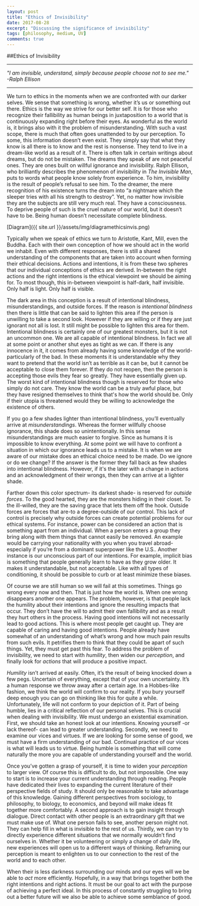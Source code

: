 ```yaml
---
layout: post
title: "Ethics of Invisibility"
date: 2017-08-28
excerpt: "Discussing the significance of invisibility"
tags: [philosophy, medium, UV]
comments: true
---
```


##Ethics of Invisibility

***
*"I am invisible, understand, simply 
because people choose not to see me."  
-Ralph Ellison*  
***  

We turn to ethics in the moments when we are confronted with our darker selves.  We sense that something is wrong, whether it’s us or something out there.  Ethics is the way we strive for our better self.  It is for those who recognize their fallibility as human beings in juxtaposition to a world that is continuously expanding right before their eyes.  As wonderful as the world is, it brings also with it the problem of misunderstanding.  With such a vast scope, there is much that often goes unattended to by our perception.  To some, this information doesn’t even exist.  They simply say that what they know is all there is to know and the rest is nonsense.  They tend to live in a dream-like world as a result of it.  There is often talk in certain writings about dreams, but do not be mistaken.  The dreams they speak of are not peaceful ones.  They are ones built on willful ignorance and invisibility.  Ralph Ellison, who brilliantly describes the phenomenon of invisibility in *The Invisible Man*, puts to words what people know solely from experience.  To him, invisibility is the result of people’s refusal to see him.  To the dreamer, the mere recognition of his existence turns the dream into “a nightmare which the sleeper tries with all his strength to destroy”.  Yet, no matter how invisible they are the subjects are still very much real.  They have a consciousness.  To deprive people of such is the cruel nature of our world, but it doesn’t have to be.  Being human doesn’t necessitate complete blindness.

[Diagram]({{ site.url }}/assets/img/diagramethicsinvis.png)


Typically when we speak of ethics we turn to Aristotle, Kant, Mill, even the Buddha.  Each with their own conception of how we should act in the world we inhabit.  Even with different responses, there is still a shared understanding of the components that are taken into account when forming their ethical decisions.  Actions and intentions, it is from these two spheres that our individual conceptions of ethics are derived.  In-between the right actions and the right intentions is the ethical viewpoint we should be aiming for.  To most though, this in-between viewpoint is half-dark, half invisible.  Only half is light.  Only half is visible.  
  
The dark area in this conception is a result of intentional blindness, misunderstandings, and outside forces.  If the reason is *intentional blindness* then there is little that can be said to lighten this area if the person is unwilling to take a second look.  However if they are willing or if they are just ignorant not all is lost.  It still might be possible to lighten this area for them.  Intentional blindness is certainly one of our greatest monsters, but it is not an uncommon one.  We are all capable of intentional blindness.  In fact we all at some point or another shut eyes as tight as we can.  If there is any innocence in it, it comes from already having some knowledge of the world- particularly of the bad.  In these moments it is understandable why they want to pretend that the world isn’t as terrible as it can be, but it cannot be acceptable to close them forever.  If they do not reopen, then the person is accepting those evils they fear so greatly.  They have essentially given up.  The worst kind of intentional blindness though is reserved for those who simply do not care.  They know the world can be a truly awful place, but they have resigned themselves to think that's how the world should be.  Only if their utopia is threatened would they be willing to acknowledge the existence of others.  
 
If you go a few shades lighter than intentional blindness, you’ll eventually arrive at *misunderstandings*.  Whereas the former willfully choose ignorance, this shade does so unintentionally.  In this sense misunderstandings are much easier to forgive.  Since as humans it is impossible to know everything.  At some point we will have to confront a situation in which our ignorance leads us to a mistake.  It is when we are aware of our mistake does an ethical choice need to be made.  Do we ignore or do we change?  If the answer is the former they fall back as few shades into intentional blindness.  However, if it's the later with a change in actions and an acknowledgment of their wrongs, then they can arrive at a lighter shade.  

Farther down this color spectrum- its darkest shade- is reserved for *outside forces*.  To the good hearted, they are the monsters hiding in their closet.  To the ill-willed, they are the saving grace that lets them off the hook.  Outside forces are forces that are-to a degree-outside of our control.  This lack of control is precisely why outside forces can create potential problems for our ethical systems.  For instance, power can be considered an action that is something apart from an individual.  When a person enters a group they bring along with them things that cannot easily be removed.  An example would be carrying your nationality with you when you travel abroad- especially if you’re from a dominant superpower like the U.S..  Another instance is our unconscious part of our intentions.  For example, implicit bias is something that people generally learn to have as they grow older.  It makes it understandable, but not acceptable.  Like with all types of conditioning, it should be possible to curb or at least minimize these biases.  

Of course we are still human so we will fail at this sometimes.  Things go wrong every now and then.  That is just how the world is.  When one wrong disappears another one appears.  The problem, however, is that people lack the humility about their intentions and ignore the resulting impacts that occur.  They don’t have the will to admit their own fallibility and as a result they hurt others in the process.  Having good intentions will not necessarily lead to good actions.  This is where most people get caught up.  They are capable of caring and having good intentions.  People already have somewhat of an understanding of what’s wrong and how much pain results from such evils.  It petrifies them to think that they could be apart of such things.  Yet, they must get past this fear.  To address the problem of invisibility, we need to start with *humility*, then widen our *perception*, and finally look for *actions* that will produce a positive impact.  

*Humility* isn’t arrived at easily.  Often, it’s the result of being knocked down a few pegs.  Uncertain of everything, except that of your own uncertainty.  It’s a human response we throw away after a certain age.  In a Hobbes-like fashion, we think the world will confirm to our reality.  If you bury yourself deep enough you can go on thinking like this for quite a while.  Unfortunately, life will not conform to your depiction of it.  Part of being humble, lies in a critical reflection of our personal selves.  This is crucial when dealing with invisibility.   We must undergo an existential examination.  First, we should take an honest look at our intentions.  Knowing yourself -or lack thereof- can lead to greater understanding.   Secondly, we need to examine our vices and virtues.  If we are looking for some sense of good, we must have a firm understanding of our bad.  Continual practice of our vices is what will leads us to virtue.  Being humble is something that will come naturally the more you are capable of understanding yourself and the world.  

Once you’ve gotten a grasp of yourself, it is time to widen your *perception* to larger view.  Of course this is difficult to do, but not impossible.  One way to start is to increase your current understanding through reading.  People have dedicated their lives to expanding the current literature of their perspective fields of study.  It should only be reasonable to take advantage of this knowledge.  Gaining different perspectives from sociology, to philosophy, to biology, to economics, and beyond will make ideas fit together more comfortably.  A second approach is to gain insight through dialogue.  Direct contact with other people is an extraordinary gift that we must make use of.  What one person fails to see, another person might not.  They can help fill in what is invisible to the rest of us.  Thirdly, we can try to directly experience different situations that we normally wouldn’t find ourselves in.  Whether it be volunteering or simply a change of daily life, new experiences will open us to a different ways of thinking.  Reframing our perception is meant to enlighten us to our connection to the rest of the world and to each other.  

When their is less darkness surrounding our minds and our eyes will we be able to *act* more efficiently.  Hopefully, in a way that brings together both the right intentions and right actions.  It must be our goal to act with the purpose of achieving a perfect ideal.  In this process of constantly struggling to bring out a better future will we also be able to achieve some semblance of good.  
	
